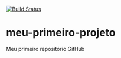 [![Build Status](https://travis-ci.org/leonardodossantos2012/meu-primeiro-projeto.svg?branch=master)](https://travis-ci.org/leonardodossantos2012/meu-primeiro-projeto)
# meu-primeiro-projeto
Meu primeiro repositório GitHub
